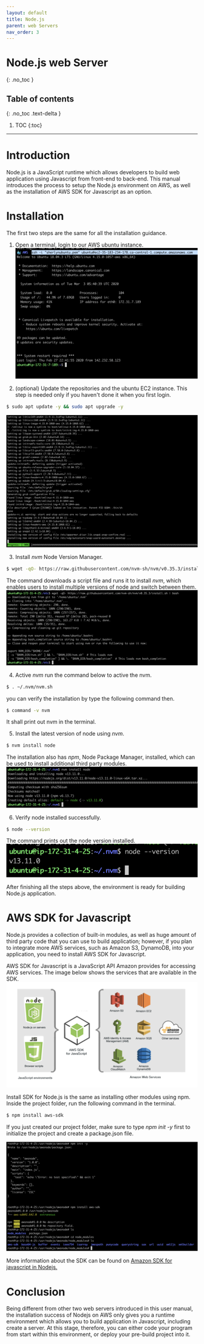 ```yaml
---
layout: default
title: Node.js 
parent: web Servers
nav_order: 3
---
```


# Node.js web Server
{: .no_toc }

## Table of contents
{: .no_toc .text-delta }

1. TOC
{:toc}

---


# Introduction

Node.js is a JavaScript runtime which allows developers to build web application using Javascript from front-end to back-end. This manual introduces the process to setup the Node.js environment on AWS, as well as the installation of AWS SDK for Javascript as an option.

# Installation
The first two steps are the same for all the installation guidance.

1. Open a terminal, login to our AWS ubuntu instance.
![login](../../assets/images/login.png)

2. (optional) Update the repositories and the ubuntu EC2 instance.
This step is needed only if you haven't done it when you first login.
```bash
$ sudo apt update -y && sudo apt upgrade -y
```
![upadate](../../assets/images/update.png)

3. Install *nvm* Node Version Manager.
```bash
$ wget -qO- https://raw.githubusercontent.com/nvm-sh/nvm/v0.35.3/install.sh | bash
```
The command downloads a script file and runs it to install *nvm*, which enables users to install multiple versions of node and switch between them. 
![nvm-install](../../assets/images/nvm-install.png)

4. Active *nvm*
run the command below to active the nvm.
```bash
$ . ~/.nvm/nvm.sh
```
you can verify the installation by type the following command then.
```bash
$ command -v nvm
```
It shall print out nvm in the terminal. 

5. Install the latest version of node using *nvm*.
```bash
$ nvm install node
```
The installation also has *npm*, Node Package Manager, installed, which can be used to install additional third party modules. 
![node-install](../../assets/images/node-install.png)

6. Verify node installed successfully.
```bash
$ node --version
```
The command prints out the node version installed.
![node-version](../../assets/images/node-version.png)

After finishing all the steps above, the environment is ready for building Node.js application.

# AWS SDK for Javascript

Node.js provides a collection of built-in modules, as well as huge amount of third party code that you can use to build application; however, if you plan to integrate more AWS services, such as Amazon S3, DynamoDB, into your application, you need to install AWS SDK for Javascript.

AWS SDK for Javascript is a JavaScript API Amazon provides for accessing AWS services. The image below shows the services that are available in the SDK.
![sdk](../../assets/images/sdk.png)

Install SDK for Node.js is the same as installing other modules using npm. Inside the project folder, run the following command in the terminal.
```bash
$ npm install aws-sdk
```
If you just created our project folder, make sure to type *npm init -y* first to initialize the project and create a package.json file.

![sdk-install](../../assets/images/sdk-install.png)

More information about the SDK can be found on [Amazon SDK for javascript in Nodejs.](https://aws.amazon.com/sdk-for-node-js/)

# Conclusion

Being different from other two web servers introduced in this user manual, the installation success of Nodejs on AWS only gives you a runtime environment which allows you to build application in Javascript, including create a server. At this stage, therefore, you can either code your program from start within this environment, or deploy your pre-build project into it.